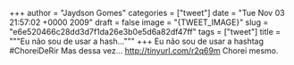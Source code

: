 
+++
author = "Jaydson Gomes"
categories = ["tweet"]
date = "Tue Nov 03 21:57:02 +0000 2009"
draft = false
image = "{TWEET_IMAGE}"
slug = "e6e520466c28dd3d7f1da26e3b0e5d6a82df47ff"
tags = ["tweet"]
title = """Eu não sou de usar a hash..."""
+++
Eu não sou de usar a hashtag #ChoreiDeRir Mas dessa vez... http://tinyurl.com/r2q69m  Chorei mesmo.
